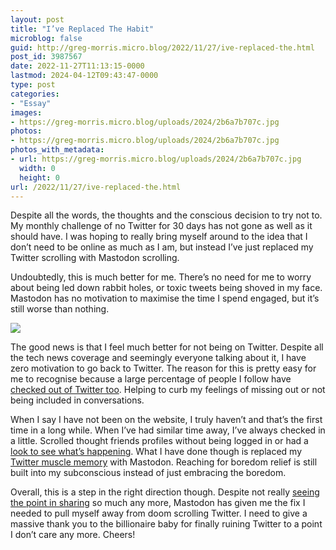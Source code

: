 ```yaml
---
layout: post
title: "I’ve Replaced The Habit"
microblog: false
guid: http://greg-morris.micro.blog/2022/11/27/ive-replaced-the.html
post_id: 3987567
date: 2022-11-27T11:13:15-0000
lastmod: 2024-04-12T09:43:47-0000
type: post
categories:
- "Essay"
images:
- https://greg-morris.micro.blog/uploads/2024/2b6a7b707c.jpg
photos:
- https://greg-morris.micro.blog/uploads/2024/2b6a7b707c.jpg
photos_with_metadata:
- url: https://greg-morris.micro.blog/uploads/2024/2b6a7b707c.jpg
  width: 0
  height: 0
url: /2022/11/27/ive-replaced-the.html
---
```

Despite all the words, the thoughts and the conscious decision to try not to. My monthly challenge of no Twitter for 30 days has not gone as well as it should have. I was hoping to really bring myself around to the idea that I don’t need to be online as much as I am, but instead I’ve just replaced my Twitter scrolling with Mastodon scrolling. 

Undoubtedly, this is much better for me. There’s no need for me to worry about being led down rabbit holes, or toxic tweets being shoved in my face. Mastodon has no motivation to maximise the time I spend engaged, but it’s still worse than nothing. 

![](https://greg-morris.micro.blog/uploads/2024/2b6a7b707c.jpg)

The good news is that I feel much better for not being on Twitter. Despite all the tech news coverage and seemingly everyone talking about it, I have zero motivation to go back to Twitter. The reason for this is pretty easy for me to recognise because a large percentage of people I follow have [checked out of Twitter too](https://birchtree.me/blog/elon-musk-and-the-worst-people/). Helping to curb my feelings of missing out or not being included in conversations. 

When I say I have not been on the website, I truly haven’t and that’s the first time in a long while. When I’ve had similar time away, I’ve always checked in a little. Scrolled thought friends profiles without being logged in or had a [look to see what’s happening](/2021/07/09/a-quick-check.html). What I have done though is replaced my [Twitter muscle memory](/2021/02/05/twitter-muscle-memory.html) with Mastodon. Reaching for boredom relief is still built into my subconscious instead of just embracing the boredom.

Overall, this is a step in the right direction though. Despite not really [seeing the point in sharing](/2022/11/25/this-may-just.html) so much any more, Mastodon has given me the fix I needed to pull myself away from doom scrolling Twitter. I need to give a massive thank you to the billionaire baby for finally ruining Twitter to a point I don’t care any more. Cheers! 
